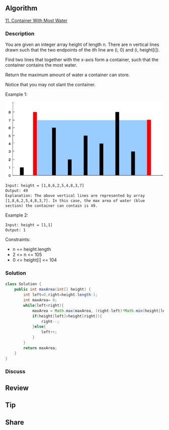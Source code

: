 ## Algorithm

[11. Container With Most Water](https://leetcode.com/problems/container-with-most-water/)

### Description

You are given an integer array height of length n. There are n vertical lines drawn such that the two endpoints of the ith line are (i, 0) and (i, height[i]).

Find two lines that together with the x-axis form a container, such that the container contains the most water.

Return the maximum amount of water a container can store.

Notice that you may not slant the container.

Example 1:

![](assets/20220410-e510c5f0.png)

```
Input: height = [1,8,6,2,5,4,8,3,7]
Output: 49
Explanation: The above vertical lines are represented by array [1,8,6,2,5,4,8,3,7]. In this case, the max area of water (blue section) the container can contain is 49.
```

Example 2:

```
Input: height = [1,1]
Output: 1
```

Constraints:

- n == height.length
- 2 <= n <= 105
- 0 <= height[i] <= 104

### Solution

```java
class Solution {
    public int maxArea(int[] height) {
        int left=0,right=height.length-1;
        int maxArea= 0;
        while(left<right){
            maxArea = Math.max(maxArea, (right-left)*Math.min(height[left],height[right]));
            if(height[left]>height[right]){
                right--;
            }else{
                left++;
            }
        }
        return maxArea;
    }
}
```

### Discuss

## Review


## Tip


## Share
